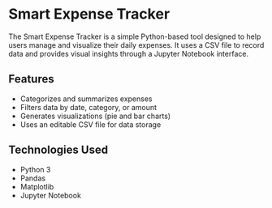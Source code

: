 # Smart Expense Tracker

The Smart Expense Tracker is a simple Python-based tool designed to help users manage and visualize their daily expenses. It uses a CSV file to record data and provides visual insights through a Jupyter Notebook interface.

## Features

- Categorizes and summarizes expenses
- Filters data by date, category, or amount
- Generates visualizations (pie and bar charts)
- Uses an editable CSV file for data storage

## Technologies Used

- Python 3
- Pandas
- Matplotlib
- Jupyter Notebook


